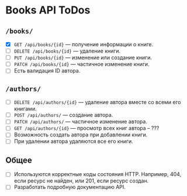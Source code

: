# Books API ToDos

## `/books/`

- [X] `GET /api/books/{id}` — получение информации о книге.
- [ ] `DELETE /api/books/{id}` — удаление книги.
- [ ] `PUT /api/books/{id}` — изменение или создание книги.
- [ ] `PATCH /api/books/{id}` — частичное изменение книги.
- [ ] Есть валидация ID автора.

## `/authors/`

- [ ] `DELETE /api/authors/{id}` — удаление автора вместе со всеми его книгами.
- [ ] `POST /api/authors/` — создание автора.
- [ ] `PATCH /api/authors/` — частичное изменение автора.
- [ ] `GET /api/authors/{id}` — просмотр всех книг автора – ???
- [ ] Возможность создать автора при добавлении книги.
- [ ] При удалении автора удаляются все его книги.

## Общее

- [ ] Используются корректные коды состояния HTTP. Например, 404, если ресурс не найден, или 201, если ресурс создан.
- [ ] Разработать подробную документацию API.
